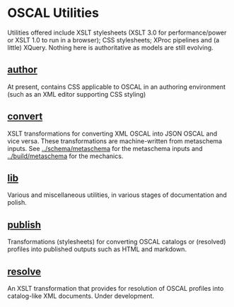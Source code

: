 # OSCAL Utilities

Utilities offered include XSLT stylesheets (XSLT 3.0 for performance/power or XSLT 1.0 to run in a browser); CSS stylesheets; XProc pipelines and (a little) XQuery. Nothing here is authoritative as models are still evolving.

## [author](author)

At present, contains CSS applicable to OSCAL in an authoring environment (such as an XML editor supporting CSS styling)

## [convert](convert)

XSLT transformations for converting XML OSCAL into JSON OSCAL and vice versa. These transformations are machine-written from metaschema inputs. See [../schema/metaschema](../schema/metaschema) for the metaschema inputs and [../build/metaschema](../build/metaschema) for the mechanics.

## [lib](lib)

Various and miscellaneous utilities, in various stages of documentation and polish.

## [publish](publish)

Transformations (stylesheets) for converting OSCAL catalogs or (resolved) profiles into published outputs such as HTML and markdown.

## [resolve](resolve)

An XSLT transformation that provides for resolution of OSCAL profiles into catalog-like XML documents. Under development.

